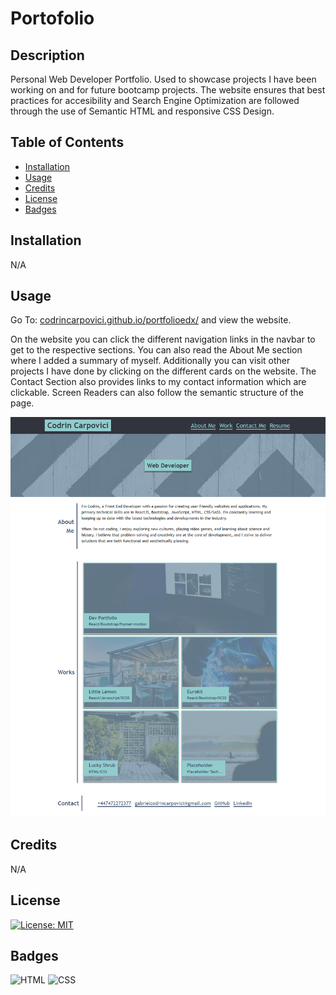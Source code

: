# Portofolio

## Description

Personal Web Developer Portfolio. Used to showcase projects I have been working on and for future bootcamp projects. The website ensures that best practices for accesibility and Search Engine Optimization are followed through the use of Semantic HTML and responsive CSS Design.

## Table of Contents

* [Installation](#installation)
* [Usage](#usage)
* [Credits](#credits)
* [License](#license)
* [Badges](#badges)


## Installation

N/A

## Usage 

Go To: [codrincarpovici.github.io/portfolioedx/](https://codrincarpovici.github.io/portfolioedx/) and view the website. 

On the website you can click the different navigation links in the navbar to get to the respective sections.
You can also read the About Me section where I added a summary of myself.
Additionally you can visit other projects I have done by clicking on the different cards on the website.
The Contact Section also provides links to my contact information which are clickable.
Screen Readers can also follow the semantic structure of the page.

![edX Portfolio](assets/images/portfolioedx.png)



## Credits

N/A


## License
[![License: MIT](https://img.shields.io/badge/License-MIT-yellow.svg)](https://opensource.org/licenses/MIT)

## Badges

![HTML](https://img.shields.io/badge/HTML-5-blue)
![CSS](https://img.shields.io/badge/CSS-3-green)